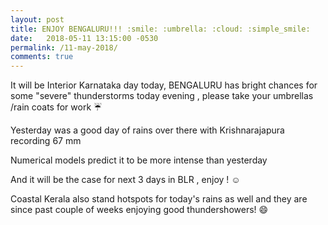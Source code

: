 ```yaml
---
layout: post
title: ENJOY BENGALURU!!! :smile: :umbrella: :cloud: :simple_smile:
date:   2018-05-11 13:15:00 -0530
permalink: /11-may-2018/
comments: true
---
```

It will be Interior Karnataka day today, BENGALURU has bright chances for some "severe" thunderstorms today evening , please take your umbrellas /rain coats for work  :umbrella:

Yesterday was a good day of rains over there with Krishnarajapura recording 67 mm

Numerical models predict it to be  more intense than yesterday

And it will be the case for next 3 days in BLR , enjoy ! :relaxed:

Coastal Kerala also stand hotspots for today's rains  as well and they are since past couple of weeks enjoying good thundershowers! :smile:
